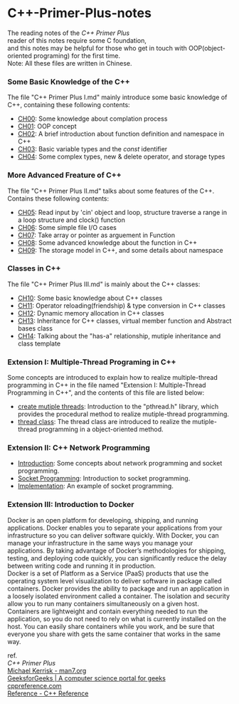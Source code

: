 # C++-Primer-Plus-notes
The reading notes of the *C++ Primer Plus*  
reader of this notes require some C foundation,  
and this notes may be helpful for those who get in touch with OOP(object-oriented programing) for the first time.  
Note: All these files are written in Chinese.  
### Some Basic Knowledge of the C++  
The file "C++ Primer Plus I.md" mainly introduce some basic knowledge of C++, containing these following contents:
- [CH00](./C++%20Primer%20Plus.%20I.md#ch00): Some knowledge about complation process
- [CH01](./C++%20Primer%20Plus.%20I.md#ch01): OOP concept
- [CH02](./C++%20Primer%20Plus.%20I.md#ch02): A brief introduction about function definition and namespace in C++
- [CH03](./C++%20Primer%20Plus.%20I.md#ch03): Basic variable types and the *const* identifier 
- [CH04](./C++%20Primer%20Plus.%20I.md#ch04): Some complex types, new & delete operator, and storage types  
### More Advanced Freature of C++
The file "C++ Primer Plus II.md" talks about some features of the C++. Contains these following contents:
- [CH05](./C++%20Primer%20Plus.%20II.md#ch05): Read input by 'cin' object and loop, structure traverse a range in a loop structure and clock() function  
- [CH06](./C++%20Primer%20Plus.%20II.md#ch06): Some simple file I/O cases
- [CH07](./C++%20Primer%20Plus.%20II.md#ch07): Take array or pointer as arguement in Function
- [CH08](./C++%20Primer%20Plus.%20II.md#ch08): Some advanced knowledge about the function in C++
- [CH09](./C++%20Primer%20Plus.%20II.md#ch09): The storage model in C++, and some details about namespace
### Classes in C++
The file "C++ Primer Plus III.md" is mainly about the C++ classes:
- [CH10](./C++%20Primer%20Plus.%20III.md#ch10): Some basic knowledge about C++ classes
- [CH11](./C++%20Primer%20Plus.%20III.md#ch11): Operator reloading(friendship) & type conversion in C++ classes
- [CH12](./C++%20Primer%20Plus.%20III.md#ch12): Dynamic memory allocation in C++ classes
- [CH13](./C++%20Primer%20Plus.%20III.md#ch13): Inheritance for C++ classes, virtual member function and Abstract bases class
- [CH14](./C++%20Primer%20Plus.%20III.md#ch14): Talking about the "has-a" relationship, mutiple inheritance and class template
  
### Extension I: Multiple-Thread Programing in C++  
Some concepts are introduced to explain how to realize multiple-thread programming in C++ in the file named "Extension I: Multiple-Thread Programming in C++", and the contents of this file are listed below:  
- [create mutiple threads](./Extension%20I:%20Mutiple-Thread%20Programming%20in%20C++.md#create_thread): Introduction to the "pthread.h" library, which provides the procedural method to realize mutiple-thread programming.  
- [thread class](./Extension%20I:%20Mutiple-Thread%20Programming%20in%20C++.md#thread_class): The thread class are introduced to realize the mutiple-thread programming in a object-oriented method.
  
### Extension II: C++ Network Programming  
- [Introduction](./Extension%20II:%20C++%20Network%20Programming.md#introduction): Some concepts about network programming and socket programming.  
- [Socket Programming](./Extension%20II:%20C++%20Network%20Programming.md#socket): Introduction to socket programming.  
- [Implementation](./Extension%20II:%20C++%20Network%20Programming.md#implementation): An example of socket programming.  
  
### Extension III: Introduction to Docker
Docker is an open platform for developing, shipping, and running applications. Docker enables you to separate your applications from your infrastructure so you can deliver software quickly. With Docker, you can manage your infrastructure in the same ways you manage your applications. By taking advantage of Docker’s methodologies for shipping, testing, and deploying code quickly, you can significantly reduce the delay between writing code and running it in production.  
Docker is a set of Platform as a Service (PaaS) products that use the operating system level visualization to deliver software in package called containers. Docker provides the ability to package and run an application in a loosely isolated environment called a container. The isolation and security allow you to run many containers simultaneously on a given host. Containers are lightweight and contain everything needed to run the application, so you do not need to rely on what is currently installed on the host. You can easily share containers while you work, and be sure that everyone you share with gets the same container that works in the same way.
  
ref.  
*C++ Primer Plus*  
[Michael Kerrisk - man7.org](https://man7.org/index.html)  
[GeeksforGeeks | A computer science portal for geeks](https://www.geeksforgeeks.org/)  
[cppreference.com](https://en.cppreference.com/w/)  
[Reference - C++ Reference](http://www.cplusplus.com/reference/)
